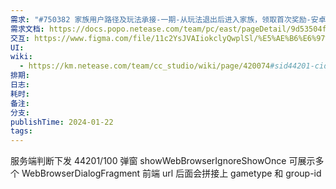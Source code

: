 ```yaml
---
需求: "#750382 家族用户路径及玩法承接-一期-从玩法退出后进入家族，领取首次奖励-安卓 https://icc.pm.netease.com/v6/issues/750382"
需求文档: https://docs.popo.netease.com/team/pc/east/pageDetail/9d53504f6779427d85bad57f2c2b5c49?popo_locale=zh&xyz=1705543513159#edit
交互: https://www.figma.com/file/11c2YsJVAIiokclyQwplSl/%E5%AE%B6%E6%97%8F%E7%94%A8%E6%88%B7%E8%B7%AF%E5%BE%84%E7%8E%A9%E6%B3%95%E6%89%BF%E6%8E%A5%E3%80%90%E4%BA%A4%E4%BA%92%E3%80%91?type=design&node-id=607-2003&mode=design&t=JbDnZburbWcjKckM-0
UI: 
wiki:
  - https://km.netease.com/team/cc_studio/wiki/page/420074#sid44201-cid100-%E6%96%B0%E4%BA%BA%E7%A4%BC%E5%8C%85%E5%BC%B9%E7%AA%97
排期: 
日志: 
耗时: 
备注: 
分支: 
publishTime: 2024-01-22
tags:
---
```


服务端判断下发 44201/100 弹窗
showWebBrowserIgnoreShowOnce 可展示多个 WebBrowserDialogFragment
前端 url 后面会拼接上 gametype 和 group-id
